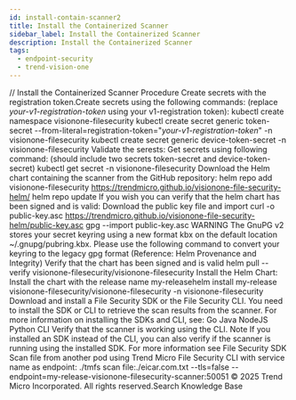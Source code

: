 ```yaml
---
id: install-contain-scanner2
title: Install the Containerized Scanner
sidebar_label: Install the Containerized Scanner
description: Install the Containerized Scanner
tags:
  - endpoint-security
  - trend-vision-one
---
```


/*<![CDATA[*/ $('#title').html($('meta[name=map-description]').attr('content')); /*]]>*/ Install the Containerized Scanner Procedure Create secrets with the registration token.Create secrets using the following commands: (replace _your-v1-registration-token_ using your v1-registration token): kubectl create namespace visionone-filesecurity kubectl create secret generic token-secret --from-literal=registration-token="_your-v1-registration-token_" -n visionone-filesecurity kubectl create secret generic device-token-secret -n visionone-filesecurity Validate the serests: Get secrets using following command: (should include two secrets token-secret and device-token-secret) kubectl get secret -n visionone-filesecurity Download the Helm chart containing the scanner from the GitHub repository: helm repo add visionone-filesecurity https://trendmicro.github.io/visionone-file-security-helm/ helm repo update If you wish you can verify that the helm chart has been signed and is valid: Download the public key file and import curl -o public-key.asc https://trendmicro.github.io/visionone-file-security-helm/public-key.asc gpg --import public-key.asc WARNING The GnuPG v2 stores your secret keyring using a new format kbx on the default location ~/.gnupg/pubring.kbx. Please use the following command to convert your keyring to the legacy gpg format (Reference: Helm Provenance and Integrity) Verify that the chart has been signed and is valid helm pull --verify visionone-filesecurity/visionone-filesecurity Install the Helm Chart: Install the chart with the release name my-releasehelm install my-release visionone-filesecurity/visionone-filesecurity -n visionone-filesecurity Download and install a File Security SDK or the File Security CLI. You need to install the SDK or CLI to retrieve the scan results from the scanner. For more information on installing the SDKs and CLI, see: Go Java NodeJS Python CLI Verify that the scanner is working using the CLI. Note If you installed an SDK instead of the CLI, you can also verify if the scanner is running using the installed SDK. For more information see File Security SDK Scan file from another pod using Trend Micro File Security CLI with service name as endpoint: ./tmfs scan file:./eicar.com.txt --tls=false --endpoint=my-release-visionone-filesecurity-scanner:50051 © 2025 Trend Micro Incorporated. All rights reserved.Search Knowledge Base